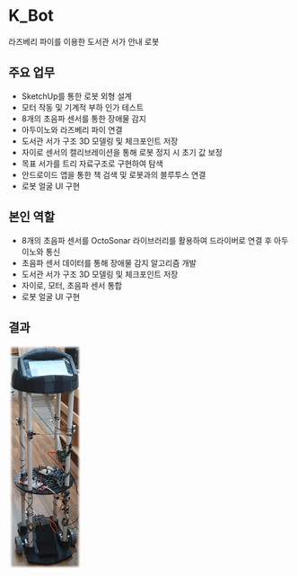# K_Bot
라즈베리 파이를 이용한 도서관 서가 안내 로봇


## 주요 업무
* SketchUp를 통한 로봇 외형 설계
* 모터 작동 및 기계적 부하 인가 테스트
* 8개의 초음파 센서를 통한 장애물 감지
* 아두이노와 라즈베리 파이 연결
* 도서관 서가 구조 3D 모델링 및 체크포인트 저장
* 자이로 센서의 캘리브레이션을 통해 로봇 정지 시 초기 값 보정
* 목표 서가를 트리 자료구조로 구현하여 탐색
* 안드로이드 앱을 통한 책 검색 및 로봇과의 블루투스 연결
* 로봇 얼굴 UI 구현


## 본인 역할
* 8개의 초음파 센서를 OctoSonar 라이브러리를 활용하여 드라이버로 연결 후 아두이노와 통신
* 초음파 센서 데이터를 통해 장애물 감지 알고리즘 개발
* 도서관 서가 구조 3D 모델링 및 체크포인트 저장
* 자이로, 모터, 초음파 센서 통합
* 로봇 얼굴 UI 구현

## 결과
<p align="left"> <img src='ImagesAndVideos/image.png' align="left" height="400px">

